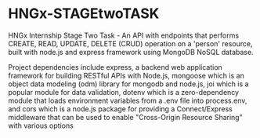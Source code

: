 # HNGx-STAGEtwoTASK

HNGx Internship Stage Two Task - An API with endpoints that performs CREATE, READ, UPDATE, DELETE (CRUD) operation on a 'person' resource, built with node.js and express framework using MongoDB NoSQL database.

Project dependencies include express, a backend web application framework for building RESTful APIs with Node.js, mongoose which is an object data modeling (odm) library for mongodb and node.js, joi which is a popular module for data validation, dotenv which is a zero-dependency module that loads environment variables from a .env file into process.env, and cors which is a node.js package for providing a Connect/Express middleware that can be used to enable "Cross-Origin Resource Sharing" with various options
